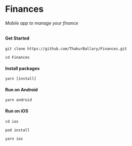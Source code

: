 # Finances

###### Mobile app to manage your finance

#### Get Started

```
git clone https://github.com/ThakurBallary/Finances.git 

cd Finances
```


#### Install packages

```
yarn [install]
```


#### Run on Android

```
yarn android
```


#### Run on iOS

```
cd ios 

pod install 

yarn ios
```
